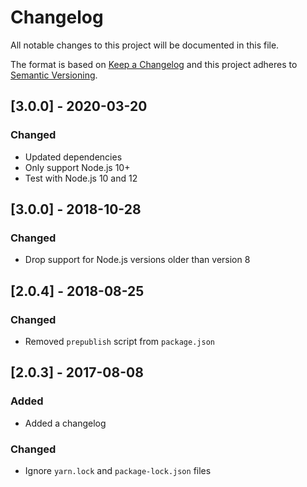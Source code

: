 # Changelog

All notable changes to this project will be documented in this file.

The format is based on [Keep a Changelog](http://keepachangelog.com/en/1.0.0/) and this project adheres to [Semantic Versioning](http://semver.org/spec/v2.0.0.html).

## [3.0.0] - 2020-03-20

### Changed

- Updated dependencies
- Only support Node.js 10+
- Test with Node.js 10 and 12

## [3.0.0] - 2018-10-28

### Changed

- Drop support for Node.js versions older than version 8

## [2.0.4] - 2018-08-25

### Changed

- Removed `prepublish` script from `package.json`

## [2.0.3] - 2017-08-08

### Added

- Added a changelog

### Changed

- Ignore `yarn.lock` and `package-lock.json` files